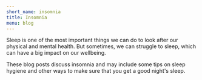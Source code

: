 ```yaml
---
short_name: insomnia
title: Insomnia
menu: blog
---
```


Sleep is one of the most important things we can do to look after our physical and mental health.
But sometimes, we can struggle to sleep, which can have a big impact on our wellbeing. 

These blog posts discuss insomnia and may include some tips on sleep hygiene and other ways 
to make sure that you get a good night's sleep.